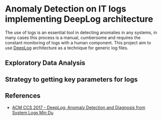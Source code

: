 # Anomaly Detection on IT logs implementing DeepLog architecture

The use of logs is an essential tool in detecting anomalies in any systems, in many cases this process is a manual, cumbersome and requires the constant monitoring of logs with a human component. This project aim to use [DeepLog](https://www.youtube.com/watch?v=At19CBGpbMI) architecture as a technique for generic log files.

## Exploratory Data Analysis

## Strategy to getting key parameters for logs

 

## References

- [ACM CCS 2017 - DeepLog: Anomaly Detection and Diagnosis from System Logs Min Du](https://www.youtube.com/watch?v=At19CBGpbMI)
